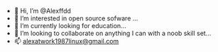 - 👋 Hi, I’m @Alexffdd
- 👀 I’m interested in open source sofware ...
- 🌱 I’m currently looking for education...
- 💞️ I’m looking to collaborate on anything I can with a noob skill set...
- 📫 alexatwork1987linux@gmail.com

<!---
Alexffdd/Alexffdd is a ✨ special ✨ repository because its `README.md` (this file) appears on your GitHub profile.
You can click the Preview link to take a look at your changes.
--->
